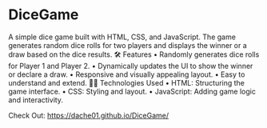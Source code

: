 # DiceGame
A simple dice game built with HTML, CSS, and JavaScript.
The game generates random dice rolls for two players and displays the winner or a draw based on the dice results.
🛠 Features
•	Randomly generates dice rolls for Player 1 and Player 2.
•	Dynamically updates the UI to show the winner or declare a draw.
•	Responsive and visually appealing layout.
•	Easy to understand and extend.
👩‍💻 Technologies Used
•	HTML: Structuring the game interface.
•	CSS: Styling and layout.
•	JavaScript: Adding game logic and interactivity.

Check Out: https://dache01.github.io/DiceGame/

